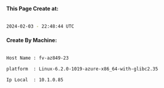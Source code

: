 
   
#### This Page Create at:

```bash

2024-02-03 - 22:48:44 UTC

```

#### Create By Machine:

```bash

Host Name : fv-az849-23

platform  : Linux-6.2.0-1019-azure-x86_64-with-glibc2.35

Ip Local  : 10.1.0.85

```


